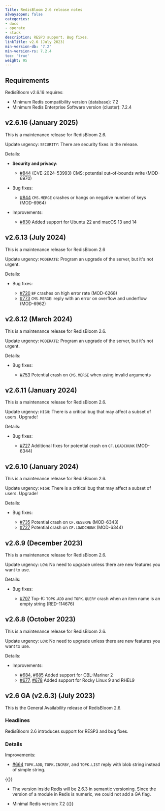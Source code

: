 ```yaml
---
Title: RedisBloom 2.6 release notes
alwaysopen: false
categories:
- docs
- operate
- stack
description: RESP3 support. Bug fixes.
linkTitle: v2.6 (July 2023)
min-version-db: '7.2'
min-version-rs: 7.2.4
toc: 'true'
weight: 95
---
```

## Requirements

RedisBloom v2.6.16 requires:

- Minimum Redis compatibility version (database): 7.2
- Minimum Redis Enterprise Software version (cluster): 7.2.4

## v2.6.16 (January 2025)

This is a maintenance release for RedisBloom 2.6.

Update urgency: `SECURITY`: There are security fixes in the release.

Details:

- **Security and privacy:**
  - [#844](https://github.com/redisbloom/redisbloom/pull/844) (CVE-2024-53993) CMS: potential out-of-bounds write (MOD-6970)

- Bug fixes:
  - [#844](https://github.com/redisbloom/redisbloom/pull/844) `CMS.MERGE` crashes or hangs on negative number of keys (MOD-6964)

- Improvements:
  - [#830](https://github.com/redisbloom/redisbloom/pull/830) Added support for Ubuntu 22 and macOS 13 and 14

## v2.6.13 (July 2024)

This is a maintenance release for RedisBloom 2.6

Update urgency: `MODERATE`: Program an upgrade of the server, but it's not urgent.

Details:

- Bug fixes:

  - [#720](https://github.com/RedisBloom/RedisBloom/pull/720) `BF` crashes on high error rate (MOD-6268)
  - [#773](https://github.com/RedisBloom/RedisBloom/pull/773) `CMS.MERGE`: reply with an error on overflow and underflow (MOD-6962)

## v2.6.12 (March 2024)

This is a maintenance release for RedisBloom 2.6.

Update urgency: `MODERATE`: Program an upgrade of the server, but it's not urgent.

Details:

- Bug fixes:

  - [#753](https://github.com/RedisBloom/RedisBloom/issues/753) Potential crash on `CMS.MERGE` when using invalid arguments

## v2.6.11 (January 2024)

This is a maintenance release for RedisBloom 2.6.

Update urgency: `HIGH`: There is a critical bug that may affect a subset of users. Upgrade!

Details:

- Bug fixes:

  - [#727](https://github.com/RedisBloom/RedisBloom/pull/727) Additional fixes for potential crash on `CF.LOADCHUNK` (MOD-6344)

## v2.6.10 (January 2024)

This is a maintenance release for RedisBloom 2.6.

Update urgency: `HIGH`: There is a critical bug that may affect a subset of users. Upgrade!

Details:

- Bug fixes:

  - [#735](https://github.com/RedisBloom/RedisBloom/pull/735) Potential crash on `CF.RESERVE` (MOD-6343)
  - [#727](https://github.com/RedisBloom/RedisBloom/pull/727) Potential crash on `CF.LOADCHUNK` (MOD-6344)

## v2.6.9 (December 2023)

This is a maintenance release for RedisBloom 2.6.

Update urgency: `LOW`: No need to upgrade unless there are new features you want to use.

Details:

- Bug fixes:

  - [#707](https://github.com/RedisBloom/RedisBloom/pull/707) Top-K: `TOPK.ADD` and `TOPK.QUERY` crash when an item name is an empty string (RED-114676)

## v2.6.8 (October 2023)

This is a maintenance release for RedisBloom 2.6.

Update urgency: `LOW`: No need to upgrade unless there are new features you want to use.

Details:

- Improvements:

  - [#684](https://github.com/RedisBloom/RedisBloom/pull/684), [#685](https://github.com/RedisBloom/RedisBloom/pull/685) Added support for CBL-Mariner 2
  - [#677](https://github.com/RedisBloom/RedisBloom/pull/677), [#678](https://github.com/RedisBloom/RedisBloom/pull/678) Added support for Rocky Linux 9 and RHEL9

## v2.6 GA (v2.6.3) (July 2023)

This is the General Availability release of RedisBloom 2.6.

### Headlines

RedisBloom 2.6 introduces support for RESP3 and bug fixes.

### Details

Improvements: 

- [#664](https://github.com/RedisBloom/RedisBloom/pull/664) `TOPK.ADD`, `TOPK.INCRBY`, and `TOPK.LIST` reply with blob string instead of simple string.

{{<note>}}
- The version inside Redis will be 2.6.3 in semantic versioning. Since the version of a module in Redis is numeric, we could not add a GA flag.

- Minimal Redis version: 7.2
{{</note>}}
